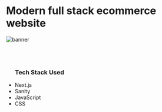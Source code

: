 # Modern full stack ecommerce website


![banner](https://user-images.githubusercontent.com/108052802/233287568-14526d16-50a6-4cc2-954e-806fe182d4fc.png)

<br />
<br />
<ul>
<h3>Tech Stack Used</h3>
  <li>Next.js</li>
  <li>Sanity</li>
  <li>JavaScript</li>
  <li>CSS</li>
</ul>
